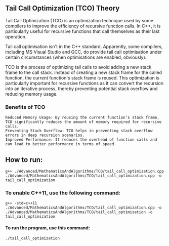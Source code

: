 ## Tail Call Optimization (TCO) Theory
Tail Call Optimization (TCO) is an optimization technique used by some compilers to improve the efficiency of recursive function calls. 
In C++, it is particularly useful for recursive functions that call themselves as their last operation. 

Tail call optimisation isn't in the C++ standard. Apparently, some compilers, including MS Visual Studio and GCC, do provide 
tail call optimisation under certain circumstances (when optimisations are enabled, obviously).

TCO is the process of optimizing tail calls to avoid adding a new stack frame to the call stack. Instead of creating a new stack frame for the called function, the current function's stack frame is reused. This optimization is particularly important for recursive functions as it can convert the recursion into an iterative process, thereby preventing potential stack overflow and reducing memory usage.

### Benefits of TCO
    Reduced Memory Usage: By reusing the current function’s stack frame, TCO significantly reduces the amount of memory required for recursive calls.
    Preventing Stack Overflow: TCO helps in preventing stack overflow errors in deep recursion scenarios.
    Improved Performance: It reduces the overhead of function calls and can lead to better performance in terms of speed.

## How to run:
    g++ ./Advanced/MathematicsAndAlgorithms/TCO/tail_call_optimization.cpp ./Advanced/MathematicsAndAlgorithms/TCO/tail_call_optimization.cpp -o tail_call_optimization
### To enable C++11, use the following command:
    g++ -std=c++11 ./Advanced/MathematicsAndAlgorithms/TCO/tail_call_optimization.cpp -o ./Advanced/MathematicsAndAlgorithms/TCO/tail_call_optimization -o tail_call_optimization 
#### To run the program, use this command:
    ./tail_call_optimization
